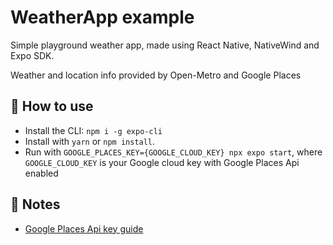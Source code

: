 # WeatherApp example

Simple playground weather app, made using React Native, NativeWind and Expo SDK.

Weather and location info provided by Open-Metro and Google Places

## 🚀 How to use

- Install the CLI: `npm i -g expo-cli`
- Install with `yarn` or `npm install`.
- Run with `GOOGLE_PLACES_KEY={GOOGLE_CLOUD_KEY} npx expo start`, where `GOOGLE_CLOUD_KEY` is your Google cloud key with Google Places Api enabled

## 📝 Notes

- [Google Places Api key guide](https://developers.google.com/maps/documentation/places/web-service/get-api-key/)
